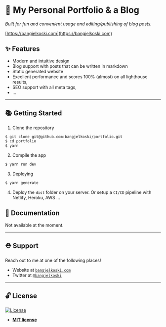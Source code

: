 # 🌟 My Personal Portfolio & a Blog

_Built for fun and convenient usage and editing/publishing of blog posts._

[https://bangjelkoski.com](https://bangjelkoski.com)

## ✨ Features

- Modern and intuitive design
- Blog support with posts that can be written in markdown
- Static generated website
- Excellent performance and scores 100% (almost) on all lighthouse results,
- SEO support with all meta tags,
- ...

---

## 📚 Getting Started

1. Clone the repository

```bash
$ git clone git@github.com:bangjelkoski/portfolio.git
$ cd portfolio
$ yarn
```

2. Compile the app

```bash
$ yarn run dev
```

3. Deploying

```bash
$ yarn generate
```

4. Deploy the `dist` folder on your server. Or setup a `CI/CD` pipeline with Netlify, Heroku, AWS ...

## 📖 Documentation

Not available at the moment.

---

## ⛑ Support

Reach out to me at one of the following places!

- Website at <a href="https://bangjelkoski.com" target="_blank">`bangjelkoski.com`</a>
- Twitter at <a href="https://twitter.com/bangjelkoski" target="_blank">`@bangjelkoski`</a>

---

## 🔓 License

[![License](https://img.shields.io/:license-mit-blue.svg?style=flat-square)](https://badges.mit-license.org)

- **[MIT license](https://opensource.org/licenses/mit-license.php)**
